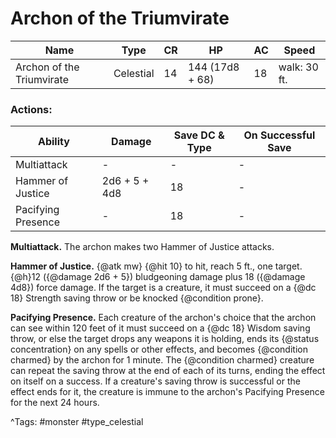 # Archon of the Triumvirate

| Name | Type | CR | HP | AC | Speed |
|------|------|----|----|----|-------|
| Archon of the Triumvirate | Celestial | 14 | 144 (17d8 + 68) | 18 | walk: 30 ft. |

### Actions:

| Ability | Damage | Save DC & Type | On Successful Save |
|---------|--------|----------------|--------------------|
| Multiattack | - | - | - |
| Hammer of Justice | 2d6 + 5 + 4d8 | 18 | - |
| Pacifying Presence | - | 18 | - |


**Multiattack.** The archon makes two Hammer of Justice attacks.

**Hammer of Justice.** {@atk mw} {@hit 10} to hit, reach 5 ft., one target. {@h}12 ({@damage 2d6 + 5}) bludgeoning damage plus 18 ({@damage 4d8}) force damage. If the target is a creature, it must succeed on a {@dc 18} Strength saving throw or be knocked {@condition prone}.

**Pacifying Presence.** Each creature of the archon's choice that the archon can see within 120 feet of it must succeed on a {@dc 18} Wisdom saving throw, or else the target drops any weapons it is holding, ends its {@status concentration} on any spells or other effects, and becomes {@condition charmed} by the archon for 1 minute. The {@condition charmed} creature can repeat the saving throw at the end of each of its turns, ending the effect on itself on a success. If a creature's saving throw is successful or the effect ends for it, the creature is immune to the archon's Pacifying Presence for the next 24 hours.

^Tags: #monster #type_celestial